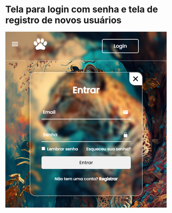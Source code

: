 

# Tela para login com senha e tela de registro de novos usuários

![descrição da imagem](login.png)
